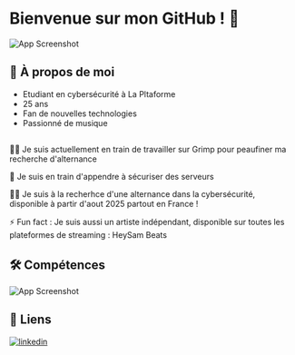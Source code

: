 
# Bienvenue sur mon GitHub ! 👋


![App Screenshot](https://camo.githubusercontent.com/a2232ee5220c300ff41277ffa08414718f9e3a7fcc16eb281864edb16f930e7f/68747470733a2f2f63646e2d696d616765732d312e6d656469756d2e636f6d2f6d61782f323630302f312a304b464231375f4e47545042305857796334425367512e6a706567)


## 🚀  À propos de moi
- Etudiant en cybersécurité à La Pltaforme
- 25 ans
- Fan de nouvelles technologies
- Passionné de musique



##
👩‍💻 Je suis actuellement en train de travailler sur Grimp pour peaufiner ma recherche d'alternance 

🧠 Je suis en train d'appendre à sécuriser des serveurs

👯‍♀️ Je suis à la recherhce d'une alternance dans la cybersécurité, disponible à partir d'aout 2025 partout en France !

⚡️ Fun fact : Je suis aussi un artiste indépendant, disponible sur toutes les plateformes de streaming : HeySam Beats

## 🛠 Compétences
![App Screenshot](https://skillicons.dev/icons?i=html,css,debian,git,github,linkedin,py,stackoverflow,windows,bash,linux,dhcp,ssh,ftp,voip)


## 🔗 Liens
[![linkedin](https://img.shields.io/badge/linkedin-0A66C2?style=for-the-badge&logo=linkedin&logoColor=white)](https://www.linkedin.com/in/samuel-rigaux//)

